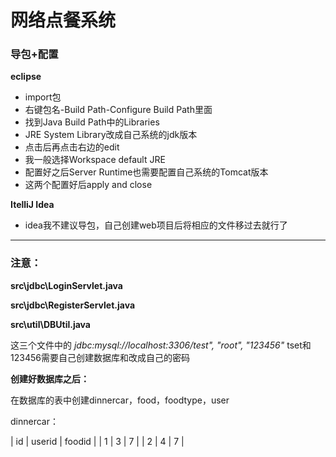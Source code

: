 # 网络点餐系统

### 导包+配置
**eclipse**
-   import包
-   右键包名-Build Path-Configure Build Path里面
-   找到Java Build Path中的Libraries
-   JRE System Library改成自己系统的jdk版本
-   点击后再点击右边的edit
-   我一般选择Workspace default JRE
-   配置好之后Server Runtime也需要配置自己系统的Tomcat版本
-   这两个配置好后apply and close

**ItelliJ Idea**
-   idea我不建议导包，自己创建web项目后将相应的文件移过去就行了
-------
### 注意：

**src\jdbc\LoginServlet.java**

**src\jdbc\RegisterServlet.java**

**src\util\DBUtil.java** 

这三个文件中的 *jdbc:mysql://localhost:3306/test", "root", "123456"* 
tset和123456需要自己创建数据库和改成自己的密码

**创建好数据库之后：**

在数据库的表中创建dinnercar，food，foodtype，user

dinnercar：

| id | userid | foodid |
| 1 | 3 | 7 |
| 2 | 4 | 7 |
